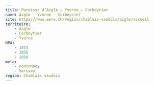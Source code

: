 ```yaml
---
title: Paroisse d’Aigle – Yvorne – Corbeyrier
name: Aigle – Yvorne – Corbeyrier
site: https://www.eerv.ch/region/chablais-vaudois/aigle/accueil
territoire:
    - Aigle
    - Corbeyrier
    - Yvorne
NPA:
    - 1853
    - 1856
    - 1860
meta:
    - Fontanney
    - Versvey
region: Chablais vaudois
---
```

